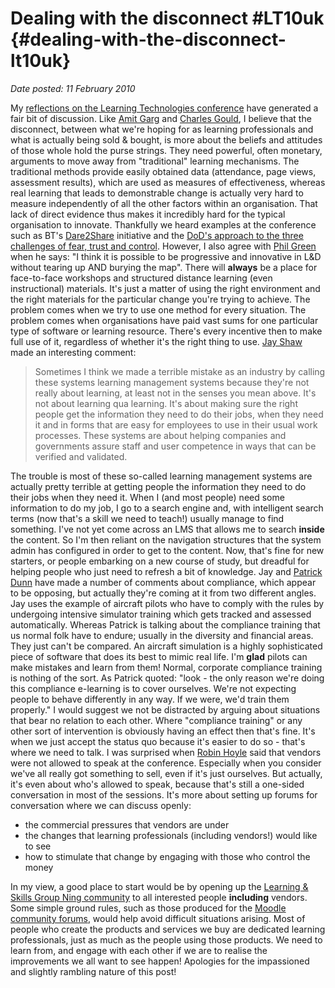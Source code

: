 # Dealing with the disconnect #LT10uk {#dealing-with-the-disconnect-lt10uk}

_Date posted: 11 February 2010_

My [reflections on the Learning Technologies conference](http://www.learningconversations.co.uk/main/index.php/2010/01/30/reflections-on-learning-technologies-2010-lt10uk?blog=5) have generated a fair bit of discussion. Like [Amit Garg](http://www.upsidelearning.com/blog) and [Charles Gould](http://www.brightwave.co.uk/), I believe that the disconnect, between what we're hoping for as learning professionals and what is actually being sold & bought, is more about the beliefs and attitudes of those whole hold the purse strings. They need powerful, often monetary, arguments to move away from "traditional" learning mechanisms. The traditional methods provide easily obtained data (attendance, page views, assessment results), which are used as measures of effectiveness, whereas real learning that leads to demonstrable change is actually very hard to measure independently of all the other factors within an organisation. That lack of direct evidence thus makes it incredibly hard for the typical organisation to innovate. Thankfully we heard examples at the conference such as BT's [Dare2Share](http://www.youtube.com/watch?v=gtVYkEdGtfo) initiative and the [DoD's approach to the three challenges of fear, trust and control](http://www.slideshare.net/marksylvester/overcoming-the-top-three-challenges-to-building-an-organization-dedicated-to-social-learning). However, I also agree with [Phil Green](http://www.optimumlearning.eu/) when he says: "I think it is possible to be progressive and innovative in L&D without tearing up AND burying the map". There will **always** be a place for face-to-face workshops and structured distance learning (even instructional) materials. It's just a matter of using the right environment and the right materials for the particular change you're trying to achieve. The problem comes when we try to use one method for every situation. The problem comes when organisations have paid vast sums for one particular type of software or learning resource. There's every incentive then to make full use of it, regardless of whether it's the right thing to use. [Jay Shaw](http://www.netdimensions.com/) made an interesting comment:

> Sometimes I think we made a terrible mistake as an industry by calling these systems learning management systems because they're not really about learning, at least not in the senses you mean above. It's not about learning qua learning. It's about making sure the right people get the information they need to do their jobs, when they need it and in forms that are easy for employees to use in their usual work processes. These systems are about helping companies and governments assure staff and user competence in ways that can be verified and validated.

The trouble is most of these so-called learning management systems are actually pretty terrible at getting people the information they need to do their jobs when they need it. When I (and most people) need some information to do my job, I go to a search engine and, with intelligent search terms (now that's a skill we need to teach!) usually manage to find something. I've not yet come across an LMS that allows me to search **inside** the content. So I'm then reliant on the navigation structures that the system admin has configured in order to get to the content. Now, that's fine for new starters, or people embarking on a new course of study, but dreadful for helping people who just need to refresh a bit of knowledge. Jay and [Patrick Dunn](http://www.delearn.net/) have made a number of comments about compliance, which appear to be opposing, but actually they're coming at it from two different angles. Jay uses the example of aircraft pilots who have to comply with the rules by undergoing intensive simulator training which gets tracked and assessed automatically. Whereas Patrick is talking about the compliance training that us normal folk have to endure; usually in the diversity and financial areas. They just can't be compared. An aircraft simulation is a highly sophisticated piece of software that does its best to mimic real life. I'm **glad** pilots can make mistakes and learn from them! Normal, corporate compliance training is nothing of the sort. As Patrick quoted: "look - the only reason we're doing this compliance e-learning is to cover ourselves. We're not expecting people to behave differently in any way. If we were, we'd train them properly." I would suggest we not be distracted by arguing about situations that bear no relation to each other. Where "compliance training" or any other sort of intervention is obviously having an effect then that's fine. It's when we just accept the status quo because it's easier to do so - that's where we need to talk. I was surprised when [Robin Hoyle](http://www.infinitylearning.co.uk/) said that vendors were not allowed to speak at the conference. Especially when you consider we've all really got something to sell, even if it's just ourselves. But actually, it's even about who's allowed to speak, because that's still a one-sided conversation in most of the sessions. It's more about setting up forums for conversation where we can discuss openly:

*   the commercial pressures that vendors are under
*   the changes that learning professionals (including vendors!) would like to see
*   how to stimulate that change by engaging with those who control the money

In my view, a good place to start would be by opening up the [Learning & Skills Group Ning community](http://learningandskillsgroup.ning.com/) to all interested people **including** vendors. Some simple ground rules, such as those produced for the [Moodle community forums](http://docs.moodle.org/en/Moodle.org_forums_Code_of_Conduct), would help avoid difficult situations arising. Most of people who create the products and services we buy are dedicated learning professionals, just as much as the people using those products. We need to learn from, and engage with each other if we are to realise the improvements we all want to see happen! Apologies for the impassioned and slightly rambling nature of this post!
